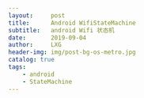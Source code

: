 ```yaml
---
layout:     post
title:      Android WifiStateMachine
subtitle:   android Wifi 状态机
date:       2019-09-04
author:     LXG
header-img: img/post-bg-os-metro.jpg
catalog: true
tags:
    - android
    - StateMachine
---
```



